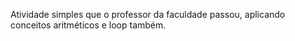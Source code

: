Atividade simples que o professor da faculdade passou, aplicando conceitos aritméticos e loop também.
